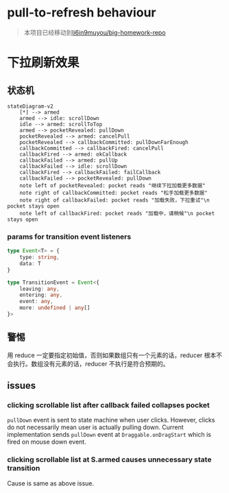 # pull-to-refresh behaviour

> 本项目已经移动到[li6in9muyou/big-homework-repo](https://github.com/li6in9muyou/big-homework-repo)

# 下拉刷新效果

## 状态机

```mermaid
stateDiagram-v2
    [*] --> armed
    armed --> idle: scrollDown
    idle --> armed: scrollToTop
    armed --> pocketRevealed: pullDown
    pocketRevealed --> armed: cancelPull
    pocketRevealed --> callbackCommitted: pullDownFarEnough
    callbackCommitted --> callbackFired: cancelPull
    callbackFired --> armed: okCallback
    callbackFailed --> armed: pullUp
    callbackFailed --> idle: scrollDown
    callbackFired --> callbackFailed: failCallback
    callbackFailed --> pocketRevealed: pullDown
    note left of pocketRevealed: pocket reads "继续下拉加载更多数据"
    note right of callbackCommitted: pocket reads "松手加载更多数据"
    note right of callbackFailed: pocket reads "加载失败，下拉重试"\n pocket stays open
    note left of callbackFired: pocket reads "加载中，请稍候"\n pocket stays open
```

### params for transition event listeners

```typescript
type Event<T> = {
    type: string,
    data: T
}

type TransitionEvent = Event<{
    leaving: any,
    entering: any,
    event: any,
    more: undefined | any[]
}>
```

## 警惕

用 reduce 一定要指定初始值，否则如果数组只有一个元素的话，reducer
根本不会执行。数组没有元素的话，reducer 不执行是符合预期的。

## issues

### clicking scrollable list after callback failed collapses pocket

`pullDown` event is sent to state machine when user clicks. However, clicks do not necessarily mean user is actually
pulling down. Current implementation sends `pullDown` event at `Draggable.onDragStart` which is fired on mouse down
event.

### clicking scrollable list at S.armed causes unnecessary state transition

Cause is same as above issue.

